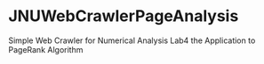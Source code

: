 # JNUWebCrawlerPageAnalysis
Simple Web Crawler for Numerical Analysis Lab4 the Application to PageRank Algorithm
